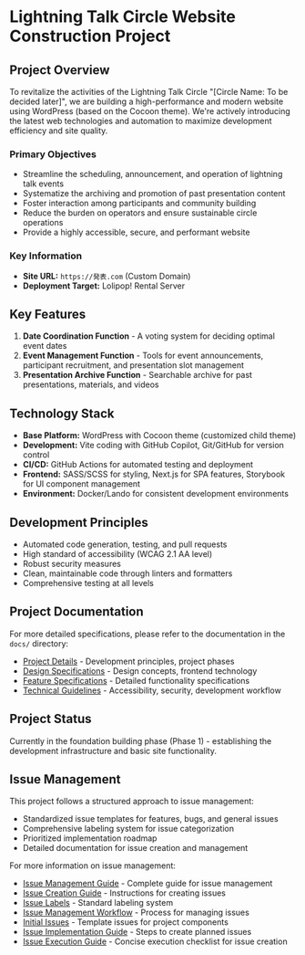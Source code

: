 # Lightning Talk Circle Website Construction Project

## Project Overview

To revitalize the activities of the Lightning Talk Circle "[Circle Name: To be decided later]", we are building a high-performance and modern website using WordPress (based on the Cocoon theme). We're actively introducing the latest web technologies and automation to maximize development efficiency and site quality.

### Primary Objectives

* Streamline the scheduling, announcement, and operation of lightning talk events
* Systematize the archiving and promotion of past presentation content
* Foster interaction among participants and community building
* Reduce the burden on operators and ensure sustainable circle operations
* Provide a highly accessible, secure, and performant website

### Key Information

* **Site URL:** `https://発表.com` (Custom Domain)
* **Deployment Target:** Lolipop! Rental Server

## Key Features

1. **Date Coordination Function** - A voting system for deciding optimal event dates
2. **Event Management Function** - Tools for event announcements, participant recruitment, and presentation slot management
3. **Presentation Archive Function** - Searchable archive for past presentations, materials, and videos

## Technology Stack

* **Base Platform:** WordPress with Cocoon theme (customized child theme)
* **Development:** Vite coding with GitHub Copilot, Git/GitHub for version control
* **CI/CD:** GitHub Actions for automated testing and deployment
* **Frontend:** SASS/SCSS for styling, Next.js for SPA features, Storybook for UI component management
* **Environment:** Docker/Lando for consistent development environments

## Development Principles

* Automated code generation, testing, and pull requests
* High standard of accessibility (WCAG 2.1 AA level)
* Robust security measures
* Clean, maintainable code through linters and formatters
* Comprehensive testing at all levels

## Project Documentation

For more detailed specifications, please refer to the documentation in the `docs/` directory:

* [Project Details](/docs/project/) - Development principles, project phases
* [Design Specifications](/docs/design/) - Design concepts, frontend technology
* [Feature Specifications](/docs/features/) - Detailed functionality specifications
* [Technical Guidelines](/docs/technical/) - Accessibility, security, development workflow

## Project Status

Currently in the foundation building phase (Phase 1) - establishing the development infrastructure and basic site functionality.

## Issue Management

This project follows a structured approach to issue management:

* Standardized issue templates for features, bugs, and general issues
* Comprehensive labeling system for issue categorization
* Prioritized implementation roadmap
* Detailed documentation for issue creation and management

For more information on issue management:

* [Issue Management Guide](/docs/project/issue-management-guide.md) - Complete guide for issue management
* [Issue Creation Guide](/docs/project/issues-creation-guide.md) - Instructions for creating issues
* [Issue Labels](/docs/project/issue-labels.md) - Standard labeling system
* [Issue Management Workflow](/docs/project/issue-management-workflow.md) - Process for managing issues
* [Initial Issues](/docs/project/initial-issues.md) - Template issues for project components
* [Issue Implementation Guide](/docs/project/issue-implementation-guide.md) - Steps to create planned issues
* [Issue Execution Guide](/docs/project/issue-execution-guide.md) - Concise execution checklist for issue creation
